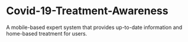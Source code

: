 # Covid-19-Treatment-Awareness
A mobile-based expert system that provides up-to-date information and home-based treatment for users.
